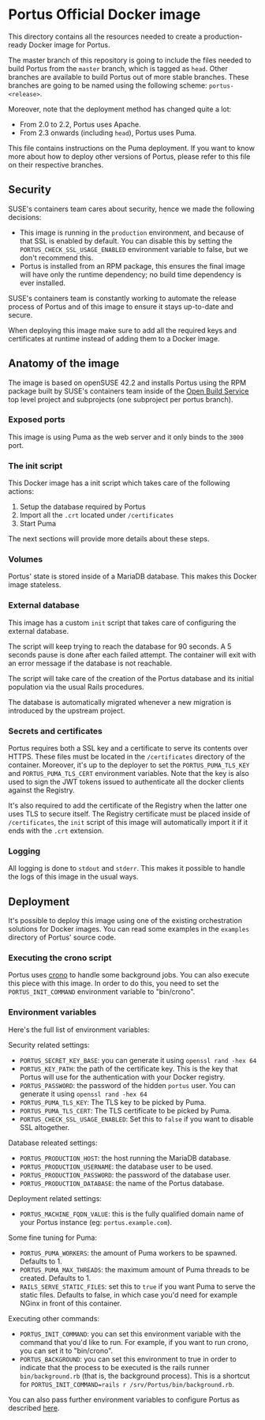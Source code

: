 # Portus Official Docker image

This directory contains all the resources needed to create a production-ready
Docker image for Portus.

The master branch of this repository is going to include the files needed
to build Portus from the `master` branch, which is tagged as `head`. Other
branches are available to build Portus out of more stable branches. These
branches are going to be named using the following scheme: `portus-<release>`.

Moreover, note that the deployment method has changed quite a lot:

- From 2.0 to 2.2, Portus uses Apache.
- From 2.3 onwards (including `head`), Portus uses Puma.

This file contains instructions on the Puma deployment. If you want to know more
about how to deploy other versions of Portus, please refer to this file on their
respective branches.

## Security

SUSE's containers team cares about security, hence we made the following
decisions:

  * This image is running in the `production` environment, and because of that
    SSL is enabled by default. You can disable this by setting the
    `PORTUS_CHECK_SSL_USAGE_ENABLED` environment variable to false, but we don't
    recommend this.
  * Portus is installed from an RPM package, this ensures the final image will
    have only the runtime dependency; no build time dependency is ever installed.

SUSE's containers team is constantly working to automate the release process
of Portus and of this image to ensure it stays up-to-date and secure.

When deploying this image make sure to add all the required keys and
certificates at runtime instead of adding them to a Docker image.

## Anatomy of the image

The image is based on openSUSE 42.2 and installs Portus using the RPM package
built by SUSE's containers team inside of the [Open Build Service](https://build.opensuse.org/project/subprojects/Virtualization:containers:Portus)
top level project and subprojects (one subproject per portus branch).

### Exposed ports

This image is using Puma as the web server and it only binds to the `3000`
port.

### The init script

This Docker image has a init script which takes care of the following actions:

  1. Setup the database required by Portus
  2. Import all the `.crt` located under `/certificates`
  3. Start Puma

The next sections will provide more details about these steps.

### Volumes

Portus' state is stored inside of a MariaDB database. This makes this Docker
image stateless.

### External database

This image has a custom `init` script that takes care of configuring the external
database.

The script will keep trying to reach the database for 90 seconds. A 5 seconds
pause is done after each failed attempt. The container will exit with an error
message if the database is not reachable.

The script will take care of the creation of the Portus database and its initial
population via the usual Rails procedures.

The database is automatically migrated whenever a new migration is introduced
by the upstream project.

### Secrets and certificates

Portus requires both a SSL key and a certificate to serve its contents over
HTTPS. These files must be located in the `/certificates` directory of the
container. Moreover, it's up to the deployer to set the `PORTUS_PUMA_TLS_KEY`
and `PORTUS_PUMA_TLS_CERT` environment variables. Note that the key is also
used to sign the JWT tokens issued to authenticate all the docker clients
against the Registry.

It's also required to add the certificate of the Registry when the latter one
uses TLS to secure itself. The Registry certificate must be placed inside
of `/certificates`, the `init` script of this image will automatically import
it if it ends with the `.crt` extension.

### Logging

All logging is done to `stdout` and `stderr`. This makes it possible to handle
the logs of this image in the usual ways.

## Deployment

It's possible to deploy this image using one of the existing orchestration
solutions for Docker images. You can read some examples in the `examples`
directory of Portus' source code.

### Executing the crono script

Portus uses [crono](https://github.com/plashchynski/crono) to handle some
background jobs. You can also execute this piece with this image. In order to do
this, you need to set the `PORTUS_INIT_COMMAND` environment variable to
"bin/crono".

### Environment variables

Here's the full list of environment variables:

Security related settings:

  * `PORTUS_SECRET_KEY_BASE`: you can generate it using `openssl rand -hex 64`
  * `PORTUS_KEY_PATH`: the path of the certificate key. This is the key that
    Portus will use for the authentication with your Docker registry.
  * `PORTUS_PASSWORD`: the password of the hidden `portus` user. You can
    generate it using `openssl rand -hex 64`
  * `PORTUS_PUMA_TLS_KEY`: The TLS key to be picked by Puma.
  * `PORTUS_PUMA_TLS_CERT`: The TLS certificate to be picked by Puma.
  * `PORTUS_CHECK_SSL_USAGE_ENABLED`: Set this to `false` if you want to disable
    SSL altogether.

Database releated settings:

  * `PORTUS_PRODUCTION_HOST`: the host running the MariaDB database.
  * `PORTUS_PRODUCTION_USERNAME`: the database user to be used.
  * `PORTUS_PRODUCTION_PASSWORD`: the password of the database user.
  * `PORTUS_PRODUCTION_DATABASE`: the name of the Portus database.

Deployment related settings:

  * `PORTUS_MACHINE_FQDN_VALUE`: this is the fully qualified domain name of your
    Portus instance (eg: `portus.example.com`).

Some fine tuning for Puma:

  * `PORTUS_PUMA_WORKERS`: the amount of Puma workers to be spawned. Defaults to 1.
  * `PORTUS_PUMA_MAX_THREADS`: the maximum amount of Puma threads to be
    created. Defaults to 1.
  * `RAILS_SERVE_STATIC_FILES`: set this to `true` if you want Puma to serve the
    static files. Defaults to false, in which case you'd need for example NGinx
    in front of this container.

Executing other commands:

  * `PORTUS_INIT_COMMAND`: you can set this environment variable with the
    command that you'd like to run. For example, if you want to run crono, you
    can set it to "bin/crono".
  * `PORTUS_BACKGROUND`: you can set this environment to true in order to
    indicate that the process to be executed is the rails runner
    `bin/background.rb` (that is, the background process). This is a shortcut
    for `PORTUS_INIT_COMMAND=rails r /srv/Portus/bin/background.rb`.

You can also pass further environment variables to configure Portus as
described [here](http://port.us.org/docs/Configuring-Portus.html#override-specific-configuration-options).
